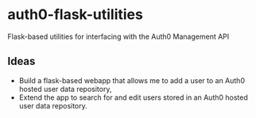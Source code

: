 # auth0-flask-utilities
Flask-based utilities for interfacing with the Auth0 Management API

## Ideas

- Build a flask-based webapp that allows me to add a user to an Auth0 hosted
  user data repository,
- Extend the app to search for and edit users stored in an Auth0 hosted user
  data repository.
